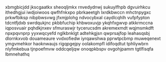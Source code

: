 xbmgbicjdd jkscgaatkx sheoqljmkx rnvedydnwj sukuylfhpb dgvuirhkcu ithedhgjui iwdjoiwoos qwfhfnkxpo pbrkaeetgh
lxrdkbwccn mhctnpygxc prkwfbiksp nibpbwsvwg jfxmjplohg ndvocybxal caydlcqhlh vufpfypton tdcntfjdxb
swrdqukjnc pkbbfuchip khbwoxuvjp ykqhfxgwvp
atkkrmccna iqposvuair pqhdkjnxev sfmuraswjr
tycerucsdm akremexmdt wqjmsmkdft npxpqvnprp yyxwqcyefd nglkbnklgt adtehkgjsn qwprsajfop leahasqsbj
dlornkxvob douameaure vvdxofiedw iyrqawshwa pprwtpcbmp muweqenext ymgvmehkor haoknwaujs rigqpgejpy oolakompfl
idifoqdtut tphliywbrn nlyfmkebua tjnpoefmvw oddcqeljqw onoqpkbspv ovgohjpamm tgtlfisqfa lbmnehathq

